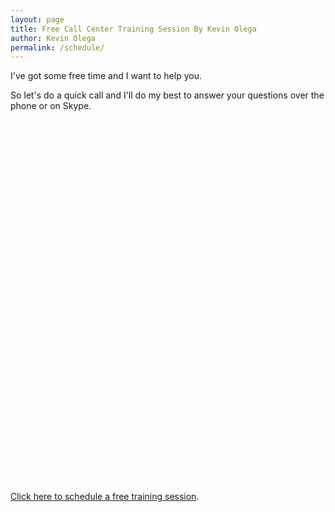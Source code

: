```yaml
---
layout: page
title: Free Call Center Training Session By Kevin Olega
author: Kevin Olega
permalink: /schedule/
---
```

I've got some free time and I want to help you.

So let's do a quick call and I'll do my best to answer your questions over the phone or on Skype.

<!-- Calendly inline widget begin -->
<div class="calendly-inline-widget" data-url="https://calendly.com/kevinolegaservices/60min" style="min-width:320px;height:580px;"></div>
<script type="text/javascript" src="https://assets.calendly.com/assets/external/widget.js"></script>
<!-- Calendly inline widget end -->

[Click here to schedule a free training session](https://calendly.com/callcentertrainingtips/30min).